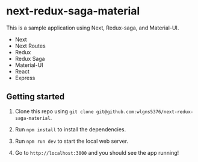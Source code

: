 # next-redux-saga-material
This is a sample application using Next, Redux-saga, and Material-UI.

- Next
- Next Routes
- Redux
- Redux Saga
- Material-UI
- React
- Express

## Getting started

1. Clone this repo using `git clone git@github.com:wlgns5376/next-redux-saga-material`.

2. Run `npm install` to install the dependencies.

3. Run `npm run dev` to start the local web server.

4. Go to `http://localhost:3000` and you should see the app running!
